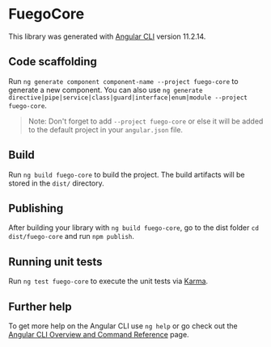 # FuegoCore

This library was generated with [Angular CLI](https://github.com/angular/angular-cli) version 11.2.14.

## Code scaffolding

Run `ng generate component component-name --project fuego-core` to generate a new component. You can also use `ng generate directive|pipe|service|class|guard|interface|enum|module --project fuego-core`.
> Note: Don't forget to add `--project fuego-core` or else it will be added to the default project in your `angular.json` file. 

## Build

Run `ng build fuego-core` to build the project. The build artifacts will be stored in the `dist/` directory.

## Publishing

After building your library with `ng build fuego-core`, go to the dist folder `cd dist/fuego-core` and run `npm publish`.

## Running unit tests

Run `ng test fuego-core` to execute the unit tests via [Karma](https://karma-runner.github.io).

## Further help

To get more help on the Angular CLI use `ng help` or go check out the [Angular CLI Overview and Command Reference](https://angular.io/cli) page.
